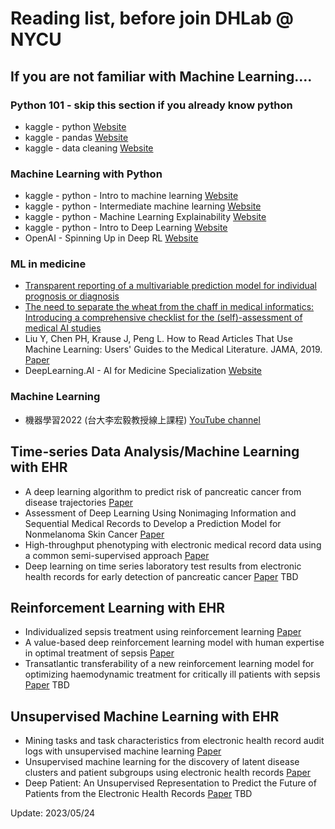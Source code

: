 # Reading list, before join DHLab @ NYCU

## If you are not familiar with Machine Learning....

### Python 101 - skip this section if you already know python
- kaggle - python [Website](https://www.kaggle.com/learn/python)
- kaggle - pandas [Website](https://www.kaggle.com/learn/pandas)
- kaggle - data cleaning [Website](https://www.kaggle.com/learn/data-cleaning)

### Machine Learning with Python
- kaggle - python - Intro to machine learning [Website](https://www.kaggle.com/learn/intro-to-machine-learning)
- kaggle - python - Intermediate machine learning [Website](https://www.kaggle.com/learn/intermediate-machine-learning)
- kaggle - python - Machine Learning Explainability [Website](https://www.kaggle.com/learn/machine-learning-explainability)
- kaggle - python - Intro to Deep Learning [Website](https://www.kaggle.com/learn/intro-to-deep-learning)
- OpenAI - Spinning Up in Deep RL [Website](https://spinningup.openai.com/en/latest/index.html)

### ML in medicine
- [Transparent reporting of a multivariable prediction model for individual prognosis or diagnosis](https://www.equator-network.org/reporting-guidelines/tripod-statement/)
- [The need to separate the wheat from the chaff in medical informatics: Introducing a comprehensive checklist for the (self)-assessment of medical AI studies](https://www.sciencedirect.com/science/article/pii/S1386505621001362)
- Liu Y, Chen PH, Krause J, Peng L. How to Read Articles That Use Machine Learning: Users' Guides to the Medical Literature. JAMA, 2019. [Paper](https://paperpile.com/shared/Jtc1tu)
- DeepLearning.AI - AI for Medicine Specialization [Website](https://www.deeplearning.ai/program/ai-for-medicine-specialization/)

### Machine Learning
- 機器學習2022 (台大李宏毅教授線上課程) [YouTube channel](https://www.youtube.com/watch?v=7XZR0-4uS5s&list=PLJV_el3uVTsPM2mM-OQzJXziCGJa8nJL8)

## Time-series Data Analysis/Machine Learning with EHR
- A deep learning algorithm to predict risk of pancreatic cancer from disease trajectories [Paper](https://www.nature.com/articles/s41591-023-02332-5)
- Assessment of Deep Learning Using Nonimaging Information and Sequential Medical Records to Develop a Prediction Model for Nonmelanoma Skin Cancer [Paper](https://jamanetwork.com/journals/jamadermatology/fullarticle/2749356)
- High-throughput phenotyping with electronic medical record data using a common semi-supervised approach [Paper](https://www.nature.com/articles/s41596-019-0227-6)
- Deep learning on time series laboratory test results from electronic health records for early detection of pancreatic cancer [Paper](https://linkinghub.elsevier.com/retrieve/pii/S1532046422001113)
TBD

## Reinforcement Learning with EHR
- Individualized sepsis treatment using reinforcement learning [Paper](https://www.nature.com/articles/s41591-018-0253-x)
- A value-based deep reinforcement learning model with human expertise in optimal treatment of sepsis [Paper](https://www.nature.com/articles/s41746-023-00755-5)
- Transatlantic transferability of a new reinforcement learning model for optimizing haemodynamic treatment for critically ill patients with sepsis [Paper](https://www.sciencedirect.com/science/article/pii/S0933365720312689)
TBD

## Unsupervised Machine Learning with EHR
- Mining tasks and task characteristics from electronic health record audit logs with unsupervised machine learning [Paper](https://academic.oup.com/jamia/article-abstract/28/6/1168/6133907)
- Unsupervised machine learning for the discovery of latent disease clusters and patient subgroups using electronic health records [Paper](https://www.sciencedirect.com/science/article/pii/S1532046419302849)
- Deep Patient: An Unsupervised Representation to Predict the Future of Patients from the Electronic Health Records [Paper](https://www.nature.com/articles/srep26094)
TBD

Update: 2023/05/24
